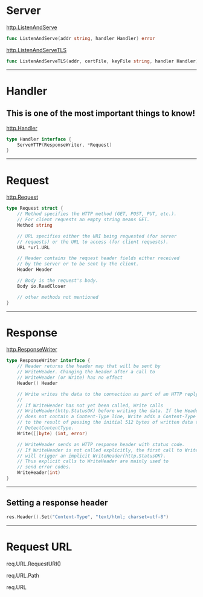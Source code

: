 # Server

[http.ListenAndServe](https://godoc.org/net/http#ListenAndServe)
``` Go
func ListenAndServe(addr string, handler Handler) error
```

[http.ListenAndServeTLS](https://godoc.org/net/http#ListenAndServeTLS)
``` Go
func ListenAndServeTLS(addr, certFile, keyFile string, handler Handler) error
```

***

# Handler

## This is one of the most important things to know!

[http.Handler](https://godoc.org/net/http#Handler)
``` Go
type Handler interface {
    ServeHTTP(ResponseWriter, *Request)
}
```

***

# Request

[http.Request](https://godoc.org/net/http#Request)
``` Go 
type Request struct {
    // Method specifies the HTTP method (GET, POST, PUT, etc.).
    // For client requests an empty string means GET.
    Method string

    // URL specifies either the URI being requested (for server
    // requests) or the URL to access (for client requests).
    URL *url.URL

    // Header contains the request header fields either received
    // by the server or to be sent by the client.
    Header Header

    // Body is the request's body.
    Body io.ReadCloser

	// other methods not mentioned
}
```

***

# Response

[http.ResponseWriter](https://godoc.org/net/http#ResponseWriter)
``` Go
type ResponseWriter interface {
    // Header returns the header map that will be sent by
    // WriteHeader. Changing the header after a call to
    // WriteHeader (or Write) has no effect 
    Header() Header

    // Write writes the data to the connection as part of an HTTP reply.
    //
    // If WriteHeader has not yet been called, Write calls
    // WriteHeader(http.StatusOK) before writing the data. If the Header
    // does not contain a Content-Type line, Write adds a Content-Type set
    // to the result of passing the initial 512 bytes of written data to
    // DetectContentType.
    Write([]byte) (int, error)

    // WriteHeader sends an HTTP response header with status code.
    // If WriteHeader is not called explicitly, the first call to Write
    // will trigger an implicit WriteHeader(http.StatusOK).
    // Thus explicit calls to WriteHeader are mainly used to
    // send error codes.
    WriteHeader(int)
}
```

***

## Setting a response header
``` Go
res.Header().Set("Content-Type", "text/html; charset=utf-8")
```

***

# Request URL

req.URL.RequestURI()

req.URL.Path

req.URL